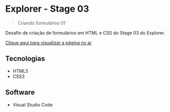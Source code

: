 # Explorer - Stage 03

> Criando formulários 01

Desafio de criação de formulários em HTML e CSS do Stage 03 do Explorer.

[Clique aqui para visualizar a página no ar](https://jessicaranft.github.io/explorer-desafio-form01/)

## Tecnologias

- HTML5
- CSS3

## Software

- Visual Studio Code
